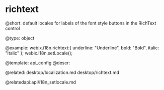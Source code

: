 richtext
=============

@short:
	default locales for labels of the font style buttons in the RichText control

@type: object

@example:
webix.i18n.richtext:{
    underline: "Underline",
    bold: "Bold",
    italic: "Italic"
};
webix.i18n.setLocale();


@template:	api_config
@descr:

@related:
desktop/localization.md
desktop/richtext.md

@relatedapi:api/i18n_setlocale.md